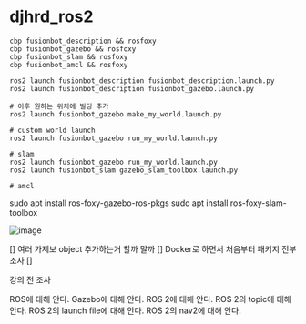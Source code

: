 # djhrd_ros2

```
cbp fusionbot_description && rosfoxy
cbp fusionbot_gazebo && rosfoxy
cbp fusionbot_slam && rosfoxy
cbp fusionbot_amcl && rosfoxy
```

```
ros2 launch fusionbot_description fusionbot_description.launch.py
ros2 launch fusionbot_description fusionbot_gazebo.launch.py

# 이후 원하는 위치에 빌딩 추가
ros2 launch fusionbot_gazebo make_my_world.launch.py

# custom world launch
ros2 launch fusionbot_gazebo run_my_world.launch.py
```

```
# slam
ros2 launch fusionbot_gazebo run_my_world.launch.py
ros2 launch fusionbot_slam gazebo_slam_toolbox.launch.py

# amcl

```

sudo apt install ros-foxy-gazebo-ros-pkgs
sudo apt install ros-foxy-slam-toolbox

![image](https://user-images.githubusercontent.com/12381733/175758221-a84f39b5-68e9-4add-bcd3-a987234bf6b0.png)

[] 여러 가제보 object 추가하는거 할까 말까
[] Docker로 하면서 처음부터 패키지 전부 조사
[] 


강의 전 조사

ROS에 대해 안다.
Gazebo에 대해 안다.
ROS 2에 대해 안다.
ROS 2의 topic에 대해 안다.
ROS 2의 launch file에 대해 안다.
ROS 2의 nav2에 대해 안다.